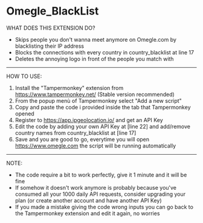 # Omegle_BlackList

WHAT DOES THIS EXTENSION DO?
- Skips people you don't wanna meet anymore on Omegle.com by blacklisting their IP address
- Blocks the connections with every country in country_blacklist at line 17
- Deletes the annoying logo in front of the people you match with
_________________________________________________________________________

HOW TO USE:
1) Install the "Tampermonkey" extension from https://www.tampermonkey.net/ (Stable version recommended)
2) From the popup menù of Tampermonkey select "Add a new script"
3) Copy and paste the code i provided inside the tab that Tampermonkey opened
4) Register to https://app.ipgeolocation.io/ and get an API Key
5) Edit the code by adding your own API Key at [line 22] and add/remove country names from country_blacklist at [line 17]
6) Save and you are good to go, everytime you will open https://www.omegle.com the script will be running automatically
___________________________________________________________________________

NOTE:
- The code require a bit to work perfectly, give it 1 minute and it will be fine 
- If somehow it doesn't work anymore is probably because you've consumed all your 1000 daily API requests, consider upgrading your plan (or create another account and have another API Key)
- If you made a mistake giving the code wrong inputs you can go back to the Tampermonkey extension and edit it again, no worries
